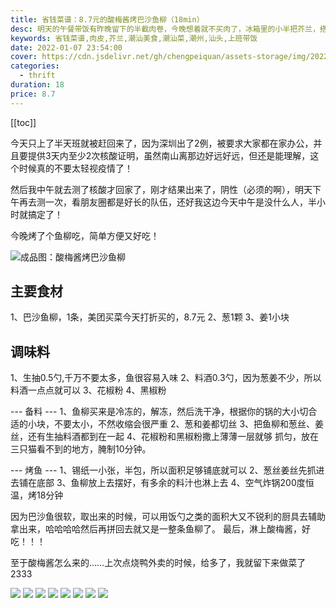 ```yaml
---
title: 省钱菜谱：8.7元的酸梅酱烤巴沙鱼柳（18min）
desc: 明天的午餐带饭有昨晚留下的半截肉卷，今晚想着就不买肉了，冰箱里的小半把芥兰，搭配一下家里也有的肉皮一起炒个菜。
keywords: 省钱菜谱,肉皮,芥兰,潮汕美食,潮汕菜,潮州,汕头,上班带饭
date: 2022-01-07 23:54:00
cover: https://cdn.jsdelivr.net/gh/chengpeiquan/assets-storage/img/2022/01/20220107235442.jpg
categories:
  - thrift
duration: 18
price: 8.7
---
```


[[toc]]

今天只上了半天班就被赶回来了，因为深圳出了2例，被要求大家都在家办公，并且要提供3天内至少2次核酸证明，虽然南山离那边好远好远，但还是能理解，这个时候真的不要太轻视疫情了！

然后我中午就去测了核酸才回家了，刚才结果出来了，阴性（必须的啊），明天下午再去测一次，看朋友圈都是好长的队伍，还好我这边今天中午是没什么人，半小时就搞定了！

今晚烤了个鱼柳吃，简单方便又好吃！

![成品图：酸梅酱烤巴沙鱼柳](https://cdn.jsdelivr.net/gh/chengpeiquan/assets-storage/img/2022/01/20220107235259.jpg)

## 主要食材
1、巴沙鱼柳，1条，美团买菜今天打折买的，8.7元
2、葱1颗
3、姜1小块


## 调味料
1、生抽0.5勺,千万不要太多，鱼很容易入味
2、料酒0.3勺，因为葱姜不少，所以料酒一点点就可以
3、花椒粉
4、黑椒粉


--- 备料 ---
1、鱼柳买来是冷冻的，解冻，然后洗干净，根据你的锅的大小切合适的小块，不要太小，不然收缩会很严重
2、葱和姜都切丝
3、把鱼柳和葱丝、姜丝，还有生抽料酒都到在一起
4、花椒粉和黑椒粉撒上薄薄一层就够
抓匀，放在三只猫看不到的地方，腌制10分钟。


--- 烤鱼 ---
1、锡纸一小张，半包，所以面积足够铺底就可以
2、葱丝姜丝先抓进去铺在底部
3、鱼柳放上去摆好，有多余的料汁也淋上去
4、空气炸锅200度恒温，烤18分钟


因为巴沙鱼很软，取出来的时候，可以用饭勺之类的面积大又不锐利的厨具去辅助拿出来，哈哈哈哈然后再拼回去就又是一整条鱼柳了。
最后，淋上酸梅酱，好吃！！！

至于酸梅酱怎么来的……上次点烧鸭外卖的时候，给多了，我就留下来做菜了2333

![](https://cdn.jsdelivr.net/gh/chengpeiquan/assets-storage/img/2022/01/20220107235252.jpg)
![](https://cdn.jsdelivr.net/gh/chengpeiquan/assets-storage/img/2022/01/20220107235253.jpg)
![](https://cdn.jsdelivr.net/gh/chengpeiquan/assets-storage/img/2022/01/20220107235254.jpg)
![](https://cdn.jsdelivr.net/gh/chengpeiquan/assets-storage/img/2022/01/20220107235255.jpg)
![](https://cdn.jsdelivr.net/gh/chengpeiquan/assets-storage/img/2022/01/20220107235256.jpg)
![](https://cdn.jsdelivr.net/gh/chengpeiquan/assets-storage/img/2022/01/20220107235257.jpg)
![](https://cdn.jsdelivr.net/gh/chengpeiquan/assets-storage/img/2022/01/20220107235258.jpg)
![](https://cdn.jsdelivr.net/gh/chengpeiquan/assets-storage/img/2022/01/20220107235300.jpg)
